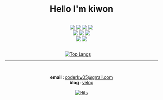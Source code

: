 

<!--
**KIWONY/KIWONY** is a ✨ _special_ ✨ repository because its `README.md` (this file) appears on your GitHub profile.
-->

<div align="center">

# Hello I'm kiwon 

<br/>

</div>

<div align="center"> 
<img src="https://img.shields.io/badge/Python-3766AB?style=flat-square&logo=Python&logoColor=white"/></a>
<img src="https://img.shields.io/badge/Django-092E20?style=flat-square&logo=Django&logoColor=white"/></a>
<img src="https://img.shields.io/badge/Django_REST_framework-ff1709?style=flat-square&logo=Django&logoColor=white"/></a>
<img src="https://img.shields.io/badge/MongoDB-47A248?style=flat-square&logo=MongoDB&logoColor=white"/></a>
<br/>
<img src="https://img.shields.io/badge/Git-F05032?style=flat-square&logo=Git&logoColor=white"/></a>   
<img src="https://img.shields.io/badge/Docker-2496ED?style=flat-square&logo=Docker&logoColor=white">
<img src="https://img.shields.io/badge/AWS%20ec2-232F3E?style=flat-square&logo=Amazon%20AWS&logoColor=white">
<br/>
<img src="https://img.shields.io/badge/Notion-000000?style=flat-square&logo=Notion&logoColor=white">
<img src="https://img.shields.io/badge/Slack-4A154B?style=flat-square&logo=Slack&logoColor=white">

</div>

<br/>

<div align="center">

[![Top Langs](https://github-readme-stats.vercel.app/api/top-langs/?username=KIWONY&layout=compact)](https://github.com/KIWONY/github-readme-stats)&nbsp;&nbsp;&nbsp;&nbsp;&nbsp;&nbsp;

</div>


<hr>
<br/>
<div align="center"> 

**email** : <coderkw05@gmail.com>   
**blog** : [velog](https://velog.io/@kiwony_)   
<br/>
[![Hits](https://hits.seeyoufarm.com/api/count/incr/badge.svg?url=https%3A%2F%2Fgithub.com%2FKIWONY%2Fhit-counter&count_bg=%2366A3CA&title_bg=%23A5ADB6&icon=&icon_color=%23CCCCCC&title=hits&edge_flat=false)](https://hits.seeyoufarm.com)

</div>

